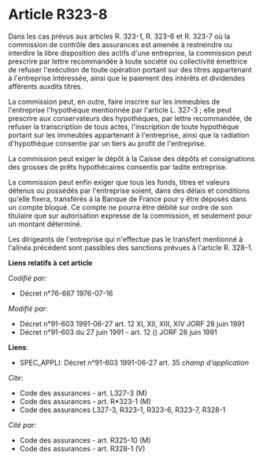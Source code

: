 # Article R323-8

Dans les cas prévus aux articles R. 323-1, R. 323-6 et R. 323-7 où la commission de contrôle des assurances est amenée à
restreindre ou interdire la libre disposition des actifs d'une entreprise, la commission peut prescrire par lettre
recommandée à toute société ou collectivité émettrice de refuser l'exécution de toute opération portant sur des titres
appartenant à l'entreprise intéressée, ainsi que le paiement des intérêts et dividendes afférents auxdits titres.

La commission peut, en outre, faire inscrire sur les immeubles de l'entreprise l'hypothèque mentionnée par l'article L.
327-3 ; elle peut prescrire aux conservateurs des hypothèques, par lettre recommandée, de refuser la transcription de tous
actes, l'inscription de toute hypothèque portant sur les immeubles appartenant à l'entreprise, ainsi que la radiation
d'hypothèque consentie par un tiers au profit de l'entreprise.

La commission peut exiger le dépôt à la Caisse des dépôts et consignations des grosses de prêts hypothécaires consentis par
ladite entreprise.

La commission peut enfin exiger que tous les fonds, titres et valeurs détenus ou possédés par l'entreprise soient, dans des
délais et conditions qu'elle fixera, transférés à la Banque de France pour y être déposés dans un compte bloqué. Ce compte ne
pourra être débité sur ordre de son titulaire que sur autorisation expresse de la commission, et seulement pour un montant
déterminé.

Les dirigeants de l'entreprise qui n'effectue pas le transfert mentionné à l'alinéa précédent sont passibles des sanctions
prévues à l'article R. 328-1.

**Liens relatifs à cet article**

_Codifié par_:

  - Décret n°76-667 1976-07-16

_Modifié par_:

  - Décret n°91-603 1991-06-27 art. 12 XI, XII, XIII, XIV JORF 28 juin 1991
  - Décret n°91-603 du 27 juin 1991 - art. 12 () JORF 28 juin 1991

**Liens**:

  - SPEC_APPLI: Décret n°91-603 1991-06-27 art. 35 *champ d'application*

_Cite_:

  - Code des assurances - art. L327-3 (M)
  - Code des assurances - art. R*323-1 (M)
  - Code des assurances L327-3, R323-1, R323-6, R323-7, R328-1

_Cité par_:

  - Code des assurances - art. R325-10 (M)
  - Code des assurances - art. R328-1 (V)
